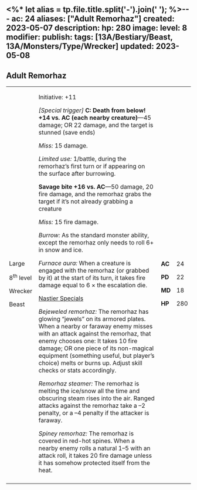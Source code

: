<%* let alias = tp.file.title.split('-').join(' '); %>---
ac: 24
aliases: ["Adult Remorhaz"]
created: 2023-05-07
description: 
hp: 280
image: 
level: 8
modifier: 
publish: 
tags: [13A/Bestiary/Beast, 13A/Monsters/Type/Wrecker]
updated: 2023-05-08
---

## Adult Remorhaz

<table>
<colgroup>
<col style="width: 16%" />
<col style="width: 71%" />
<col style="width: 5%" />
<col style="width: 6%" />
</colgroup>
<tbody>
<tr class="odd">
<td><p>Large</p>
<p>8<sup>th</sup> level</p>
<p>Wrecker</p>
<p>Beast</p></td>
<td><p>Initiative: +11</p>
<p><em>[Special trigger]</em> <strong>C: Death from below! +14 vs. AC
(each nearby creature)</strong>—45 damage; OR 22 damage, and the target
is stunned (save ends)</p>
<p><em>Miss:</em> 15 damage.</p>
<p><em>Limited use:</em> 1/battle, during the remorhaz’s first turn or
if appearing on the surface after burrowing.</p>
<p><strong>Savage bite +16 vs. AC</strong>—50 damage, 20 fire damage,
and the remorhaz grabs the target if it’s not already grabbing a
creature</p>
<p><em>Miss:</em> 15 fire damage.</p>
<p><em>Burrow:</em> As the standard monster ability, except the remorhaz
only needs to roll 6+ in snow and ice.</p>
<p><em>Furnace aura:</em> When a creature is engaged with the remorhaz
(or grabbed by it) at the start of its turn, it takes fire damage equal
to 6 × the escalation die.</p>
<p><u>Nastier Specials</u></p>
<p><em>Bejeweled remorhaz:</em> The remorhaz has glowing “jewels” on its
armored plates. When a nearby or faraway enemy misses with an attack
against the remorhaz, that enemy chooses one: It takes 10 fire damage;
OR one piece of its non-magical equipment (something useful, but
player’s choice) melts or burns up. Adjust skill checks or stats
accordingly.</p>
<p><em>Remorhaz steamer:</em> The remorhaz is melting the ice/snow all
the time and obscuring steam rises into the air. Ranged attacks against
the remorhaz take a –2 penalty, or a –4 penalty if the attacker is
faraway.</p>
<p><em>Spiney remorhaz:</em> The remorhaz is covered in red-hot spines.
When a nearby enemy rolls a natural 1–5 with an attack roll, it takes 20
fire damage unless it has somehow protected itself from the
heat.</p></td>
<td><p><strong>AC</strong></p>
<p><strong>PD</strong></p>
<p><strong>MD</strong></p>
<p><strong>HP</strong></p></td>
<td><p>24</p>
<p>22</p>
<p>18</p>
<p>280</p></td>
</tr>
<tr class="even">
<td></td>
<td></td>
<td></td>
<td></td>
</tr>
</tbody>
</table>
